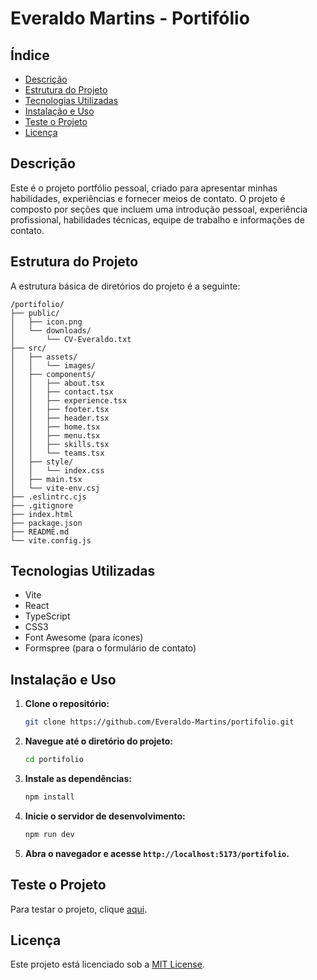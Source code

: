 # Everaldo Martins - Portifólio

## Índice
- [Descrição](#descrição)
- [Estrutura do Projeto](#estrutura-do-projeto)
- [Tecnologias Utilizadas](#tecnologias-utilizadas)
- [Instalação e Uso](#instalação-e-uso)
- [Teste o Projeto](#teste-o-projeto)
- [Licença](#licença)

## Descrição
Este é o projeto portfólio pessoal, criado para apresentar minhas habilidades, experiências e fornecer meios de contato. O projeto é composto por seções que incluem uma introdução pessoal, experiência profissional, habilidades técnicas, equipe de trabalho e informações de contato.

## Estrutura do Projeto
A estrutura básica de diretórios do projeto é a seguinte:
```
/portifolio/
├── public/
│   ├── icon.png
│   └── downloads/
│       └── CV-Everaldo.txt
├── src/
│   ├── assets/
│   │   └── images/
│   ├── components/
│   │   ├── about.tsx
│   │   ├── contact.tsx
│   │   ├── experience.tsx
│   │   ├── footer.tsx
│   │   ├── header.tsx
│   │   ├── home.tsx
│   │   ├── menu.tsx
│   │   ├── skills.tsx
│   │   └── teams.tsx
│   ├── style/
│   │   └── index.css
│   ├── main.tsx
│   └── vite-env.csj
├── .eslintrc.cjs
├── .gitignore
├── index.html
├── package.json
├── README.md
└── vite.config.js
```

## Tecnologias Utilizadas
- Vite
- React
- TypeScript
- CSS3
- Font Awesome (para ícones)
- Formspree (para o formulário de contato)

## Instalação e Uso

1. **Clone o repositório:**
   ```bash
   git clone https://github.com/Everaldo-Martins/portifolio.git
   ```
2. **Navegue até o diretório do projeto:**
   ```bash
   cd portifolio
   ```
3. **Instale as dependências:**
   ```bash
   npm install
   ```
4. **Inicie o servidor de desenvolvimento:**
   ```bash
   npm run dev
   ```
5. **Abra o navegador e acesse `http://localhost:5173/portifolio`.**

## Teste o Projeto
Para testar o projeto, clique [aqui](https://everaldo-martins.github.io/portifolio/).

## Licença
Este projeto está licenciado sob a [MIT License](LICENSE).